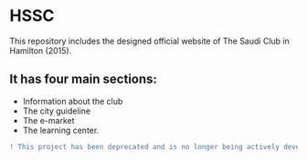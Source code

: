 # HSSC

This repository includes the designed official website of The Saudi Club in Hamilton (2015). 



## It has four main sections:
- Information about the club
- The city guideline
- The e-market
- The learning center.


```diff
! This project has been deprecated and is no longer being actively developed
```
